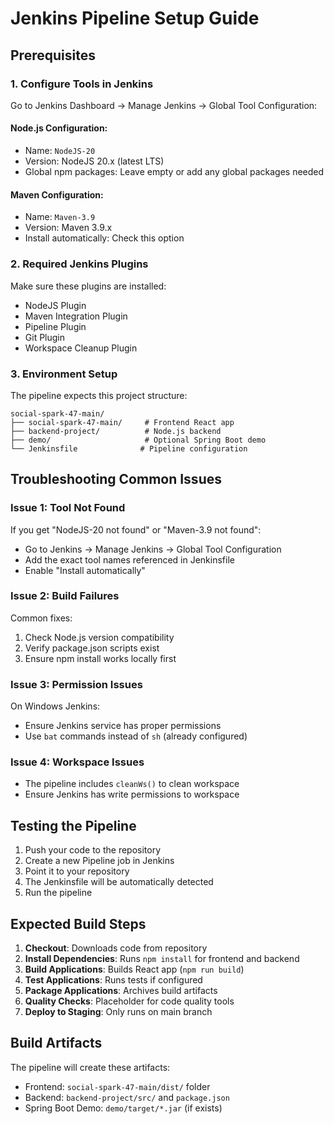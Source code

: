 # Jenkins Pipeline Setup Guide

## Prerequisites

### 1. Configure Tools in Jenkins
Go to Jenkins Dashboard → Manage Jenkins → Global Tool Configuration:

#### Node.js Configuration:
- Name: `NodeJS-20`
- Version: NodeJS 20.x (latest LTS)
- Global npm packages: Leave empty or add any global packages needed

#### Maven Configuration:
- Name: `Maven-3.9`
- Version: Maven 3.9.x
- Install automatically: Check this option

### 2. Required Jenkins Plugins
Make sure these plugins are installed:
- NodeJS Plugin
- Maven Integration Plugin
- Pipeline Plugin
- Git Plugin
- Workspace Cleanup Plugin

### 3. Environment Setup
The pipeline expects this project structure:
```
social-spark-47-main/
├── social-spark-47-main/     # Frontend React app
├── backend-project/          # Node.js backend
├── demo/                     # Optional Spring Boot demo
└── Jenkinsfile              # Pipeline configuration
```

## Troubleshooting Common Issues

### Issue 1: Tool Not Found
If you get "NodeJS-20 not found" or "Maven-3.9 not found":
- Go to Jenkins → Manage Jenkins → Global Tool Configuration
- Add the exact tool names referenced in Jenkinsfile
- Enable "Install automatically"

### Issue 2: Build Failures
Common fixes:
1. Check Node.js version compatibility
2. Verify package.json scripts exist
3. Ensure npm install works locally first

### Issue 3: Permission Issues
On Windows Jenkins:
- Ensure Jenkins service has proper permissions
- Use `bat` commands instead of `sh` (already configured)

### Issue 4: Workspace Issues
- The pipeline includes `cleanWs()` to clean workspace
- Ensure Jenkins has write permissions to workspace

## Testing the Pipeline

1. Push your code to the repository
2. Create a new Pipeline job in Jenkins
3. Point it to your repository
4. The Jenkinsfile will be automatically detected
5. Run the pipeline

## Expected Build Steps

1. **Checkout**: Downloads code from repository
2. **Install Dependencies**: Runs `npm install` for frontend and backend
3. **Build Applications**: Builds React app (`npm run build`)
4. **Test Applications**: Runs tests if configured
5. **Package Applications**: Archives build artifacts
6. **Quality Checks**: Placeholder for code quality tools
7. **Deploy to Staging**: Only runs on main branch

## Build Artifacts

The pipeline will create these artifacts:
- Frontend: `social-spark-47-main/dist/` folder
- Backend: `backend-project/src/` and `package.json`
- Spring Boot Demo: `demo/target/*.jar` (if exists)